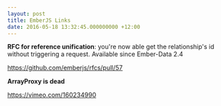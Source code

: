 ```yaml
---
layout: post
title: EmberJS Links
date: 2016-05-18 13:32:45.000000000 +12:00
---
```

**RFC for reference unification**: you're now able get the relationship's id without triggering a request. Available since Ember-Data 2.4

https://github.com/emberjs/rfcs/pull/57

**ArrayProxy is dead**

https://vimeo.com/160234990
